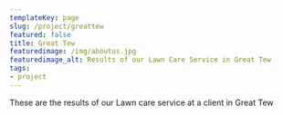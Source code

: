 ```yaml
---
templateKey: page
slug: /project/greattew
featured: false
title: Great Tew
featuredimage: /img/aboutus.jpg
featuredimage_alt: Results of our Lawn Care Service in Great Tew
tags:
- project
---
```

These are the results of our Lawn care service at a client in Great Tew


